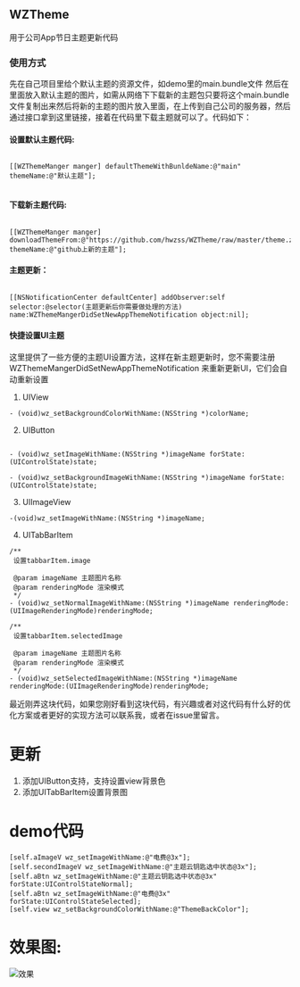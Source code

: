 ## WZTheme
用于公司App节日主题更新代码

### 使用方式

先在自己项目里给个默认主题的资源文件，如demo里的main.bundle文件
然后在里面放入默认主题的图片，如需从网络下下载新的主题包只要将这个main.bundle文件复制出来然后将新的主题的图片放入里面，在上传到自己公司的服务器，然后通过接口拿到这里链接，接着在代码里下载主题就可以了。代码如下：

#### 设置默认主题代码:

```

[[WZThemeManger manger] defaultThemeWithBunldeName:@"main" themeName:@"默认主题"];
    
```
#### 下载新主题代码:

```

[[WZThemeManger manger] downloadThemeFrom:@"https://github.com/hwzss/WZTheme/raw/master/theme.zip" themeName:@"github上新的主题"];
```
#### 主题更新：

```

[[NSNotificationCenter defaultCenter] addObserver:self selector:@selector(主题更新后你需要做处理的方法) name:WZThemeMangerDidSetNewAppThemeNotification object:nil]; 
```

#### 快捷设置UI主题
这里提供了一些方便的主题UI设置方法，这样在新主题更新时，您不需要注册 WZThemeMangerDidSetNewAppThemeNotification 来重新更新UI，它们会自动重新设置
1. UIView

```
- (void)wz_setBackgroundColorWithName:(NSString *)colorName;
```

2. UIButton

```

- (void)wz_setImageWithName:(NSString *)imageName forState:(UIControlState)state;

- (void)wz_setBackgroundImageWithName:(NSString *)imageName forState:(UIControlState)state;
```

3. UIImageView

```
-(void)wz_setImageWithName:(NSString *)imageName;
```

4. UITabBarItem

```
/**
 设置tabbarItem.image

 @param imageName 主题图片名称
 @param renderingMode 渲染模式
 */
- (void)wz_setNormalImageWithName:(NSString *)imageName renderingMode:(UIImageRenderingMode)renderingMode;

/**
 设置tabbarItem.selectedImage
 
 @param imageName 主题图片名称
 @param renderingMode 渲染模式
 */
- (void)wz_setSelectedImageWithName:(NSString *)imageName renderingMode:(UIImageRenderingMode)renderingMode;
```


最近刚弄这块代码，如果您刚好看到这块代码，有兴趣或者对这代码有什么好的优化方案或者更好的实现方法可以联系我，或者在issue里留言。

# 更新
1. 添加UIButton支持，支持设置view背景色
2. 添加UITabBarItem设置背景图


# demo代码

```
[self.aImageV wz_setImageWithName:@"电费@3x"];
[self.secondImageV wz_setImageWithName:@"主题云钥匙选中状态@3x"];
[self.aBtn wz_setImageWithName:@"主题云钥匙选中状态@3x" forState:UIControlStateNormal];
[self.aBtn wz_setImageWithName:@"电费@3x" forState:UIControlStateSelected];
[self.view wz_setBackgroundColorWithName:@"ThemeBackColor"];
```

# 效果图:


![效果](https://github.com/hwzss/WZTheme/blob/master/demo.gif)


